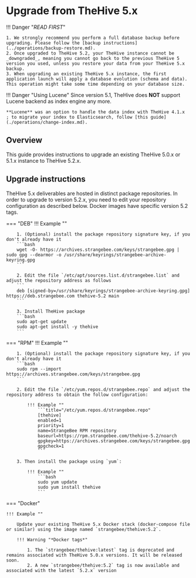 # Upgrade from TheHive 5.x


!!! Danger "*READ FIRST*"
    
    
    1. We strongly recommend you perform a full database backup before upgrading. Please follow the [backup instructions](../operations/backup-restore.md).
    2. Once upgraded to TheHive 5.2, your TheHive instance cannot be _downgraded_, meaning you cannot go back to the previous TheHive 5 version you used, unless you restore your data from your TheHive 5.x backup.
    3. When upgrading an existing TheHive 5.x instance, the first application launch will apply a database evolution (schema and data). This operation might take some time depending on your database size.

!!! Danger "Using Lucene"
    Since version 5.1, TheHive does **NOT** support Lucene backend as index engine any more.
    
    **Lucene** was an option to handle the data index with TheHive 4.1.x  ; to migrate your index to Elasticsearch, follow [this guide](./operations/change-index.md).


## Overview

This guide provides instructions to upgrade an existing TheHive 5.0.x or 5.1.x instance to TheHive 5.2.x.


## Upgrade instructions

TheHive 5.x deliverables are hosted in distinct package repositories. In order to upgrade to version 5.2.x, you need to edit your repository configuration as described below. Docker images have specific version 5.2 tags.


=== "DEB"
    !!! Example ""

        1. (Optional) install the package repository signature key, if you don't already have it
        ```bash
        wget -O- https://archives.strangebee.com/keys/strangebee.gpg | sudo gpg --dearmor -o /usr/share/keyrings/strangebee-archive-keyring.gpg
        ```

        2. Edit the file `/etc/apt/sources.list.d/strangebee.list` and adjust the repository address as follows
        ```
        deb [signed-by=/usr/share/keyrings/strangebee-archive-keyring.gpg] https://deb.strangebee.com thehive-5.2 main
        ```

        3. Install TheHive package
        ```bash
        sudo apt-get update
        sudo apt-get install -y thehive
        ```

=== "RPM"
    !!! Example ""

        1. (Optional) install the package repository signature key, if you don't already have it
        ```bash
        sudo rpm --import https://archives.strangebee.com/keys/strangebee.gpg 
        ```

        2. Edit the file `/etc/yum.repos.d/strangebee.repo` and adjust the repository address to obtain the follow configuration:

            !!! Example ""
                ```title="/etc/yum.repos.d/strangebee.repo"
                [thehive]
                enabled=1
                priority=1
                name=StrangeBee RPM repository
                baseurl=https://rpm.strangebee.com/thehive-5.2/noarch
                gpgkey=https://archives.strangebee.com/keys/strangebee.gpg
                gpgcheck=1
                ```

        3. Then install the package using `yum`:

            !!! Example ""
                ```bash
                sudo yum update
                sudo yum install thehive
                ```

=== "Docker"

    !!! Example ""

        Update your existing TheHive 5.x Docker stack (docker-compose file or similar) using the image named `strangebee/thehive:5.2`.

        !!! Warning "*Docker tags*"
        
            1. The `strangebee/thehive:latest` tag is deprecated and remains associated with TheHive 5.0.x versions. It will be released soon.
            2. A new `strangebee/thehive:5.2` tag is now available and associated with the latest `5.2.x` version